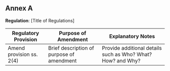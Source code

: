 ## Annex A
**Regulation**: [Title of Regulations]

Regulatory Provision | Purpose of Amendment | Explanatory Notes
-------------------- | -------------------- | -----------------
Amend provision ss. 2(4) | Brief description of purpose of amendment | Provide additional details such as Who? What? How? and Why?
